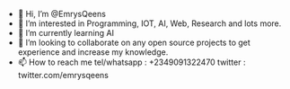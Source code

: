 - 👋 Hi, I’m @EmrysQeens
- 👀 I’m interested in Programming, IOT, AI, Web, Research and lots more.
- 🌱 I’m currently learning AI
- 💞️ I’m looking to collaborate on any open source projects to get experience and increase my knowledge.
- 📫 How to reach me tel/whatsapp : +2349091322470   twitter : twitter.com/emrysqeens

<!---
EmrysQeens/EmrysQeens is a ✨ special ✨ repository because its `README.md` (this file) appears on your GitHub profile.
You can click the Preview link to take a look at your changes.
--->
